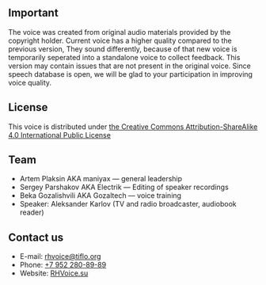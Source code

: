 ## Important ##
The voice was created from original audio materials provided by the copyright holder.
Current voice has a higher quality  compared to the previous version, They sound differently, because of that new voice is temporarily seperated into a standalone voice to collect feedback.
This version may contain issues that are not present in the original voice. Since speech database is open, we will be glad to your participation in improving voice quality.

## License ##
This voice is distributed under [the Creative Commons Attribution-ShareAlike 4.0 International Public License](https://creativecommons.org/licenses/by-sa/4.0/)

## Team ##
* Artem Plaksin AKA maniyax — general leadership
* Sergey Parshakov AKA Electrik — Editing of speaker recordings
* Beka Gozalishvili AKA Gozaltech — voice training
* Speaker: Aleksander Karlov (TV and radio broadcaster, audiobook reader)

## Contact us ##
* E-mail: [rhvoice@tiflo.org](mailto:rhvoice@tiflo.org)
* Phone: [+7 952 280-89-89](tel:+79522808989)
* Website: [RHVoice.su](https://rhvoice.su)
